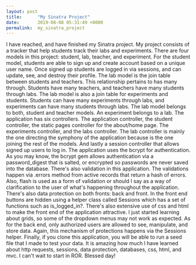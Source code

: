 ```yaml
---
layout: post
title:      "My Sinatra Project"
date:       2019-08-08 05:31:49 +0000
permalink:  my_sinatra_project
---
```



I have reached, and have finished my Sinatra project.  My project consists of a tracker that help students track their labs and experiments.  There are four models in this project: student, lab, teacher, and experiment.  For the student model, students are able to sign up and create account based on a unique user name.  Once signed up students are logged in via sessions, and can update, see, and destroy their profile. The lab model is the join table between students and teachers.  This relationship pertains to has many through.  Students have many teachers, and teachers have many students through labs.  The lab model is also a join table for experiments and students.  Students can have many experiments through labs, and experiments can have many students through labs. The lab model belongs to both, student and teacher models.  An experiment belongs to a lab.  The application has six controllers. The application controller, the student controller, the static pages controller for the about/home page.  The experiments controller, and the labs controller. The lab controller is mainly the one directing the symphony of the application because is the one joining the rest of the models.  And lastly a session controller that allows signed up users to log in.  The application uses the bcrypt for authentication.  As you may know, the bcrypt gem allows authentication via a password_digest that is salted, or encrypted so passwords are never saved into the database.  There's also validation in this application.  The validations happen via .errors method from active records that return a hash of errors.  Also, flash is used as a form of validation or should I say as a way of clarification to the user of what's happening throughout the application.  There's also data protection on both fronts: back and front.  In the front end buttons are hidden using a helper class called Sessions which has a set of functions such as is_logged_in?. There's also extensive use of css and html to make the front end of the application attractive.  I just started learning about grids, so some of the dropdown menus may not work as expected.  As for the back end, only authorized users are allowed to see, manipulate, and store data.  Again, this mechanism of protections happens via the Sessions helper.  Finally, if you clone this application, you will be able to run a seed file that I made to test your data.  It is amazing how much I have learned about http requests, sessions, data protection, databases, css, html, and mvc.  I can't wait to start in ROR.  Blessed day!
